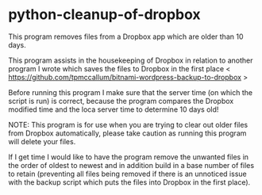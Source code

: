 # python-cleanup-of-dropbox
This program removes files from a Dropbox app which are older than 10 days.

This program assists in the housekeeping of Dropbox in relation to another program I wrote which saves the files to Dropbox in the first place < https://github.com/tpmccallum/bitnami-wordpress-backup-to-dropbox >

Before running this program I make sure that the server time (on which the script is run) is correct, because the program compares the Dropbox modified time and the loca server time to determine 10 days old!

NOTE: This program is for use when you are trying to clear out older files from Dropbox automatically, please take caution as running this program will delete your files.

If I get time I would like to have the program remove the unwanted files in the order of oldest to newest and in addition build in a base number of files to retain (preventing all files being removed if there is an unnoticed issue with the backup script which puts the files into Dropbox in the first place).

